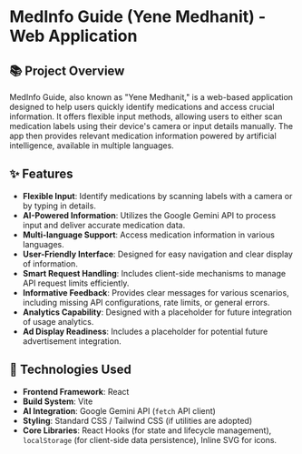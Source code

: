 # MedInfo Guide (Yene Medhanit) - Web Application

## 📚 Project Overview

MedInfo Guide, also known as "Yene Medhanit," is a web-based application designed to help users quickly identify medications and access crucial information. It offers flexible input methods, allowing users to either scan medication labels using their device's camera or input details manually. The app then provides relevant medication information powered by artificial intelligence, available in multiple languages.

## ✨ Features

* **Flexible Input**: Identify medications by scanning labels with a camera or by typing in details.
* **AI-Powered Information**: Utilizes the Google Gemini API to process input and deliver accurate medication data.
* **Multi-language Support**: Access medication information in various languages.
* **User-Friendly Interface**: Designed for easy navigation and clear display of information.
* **Smart Request Handling**: Includes client-side mechanisms to manage API request limits efficiently.
* **Informative Feedback**: Provides clear messages for various scenarios, including missing API configurations, rate limits, or general errors.
* **Analytics Capability**: Designed with a placeholder for future integration of usage analytics.
* **Ad Display Readiness**: Includes a placeholder for potential future advertisement integration.

## 🚀 Technologies Used

* **Frontend Framework**: React
* **Build System**: Vite
* **AI Integration**: Google Gemini API (`fetch` API client)
* **Styling**: Standard CSS / Tailwind CSS (if utilities are adopted)
* **Core Libraries**: React Hooks (for state and lifecycle management), `localStorage` (for client-side data persistence), Inline SVG for icons.
